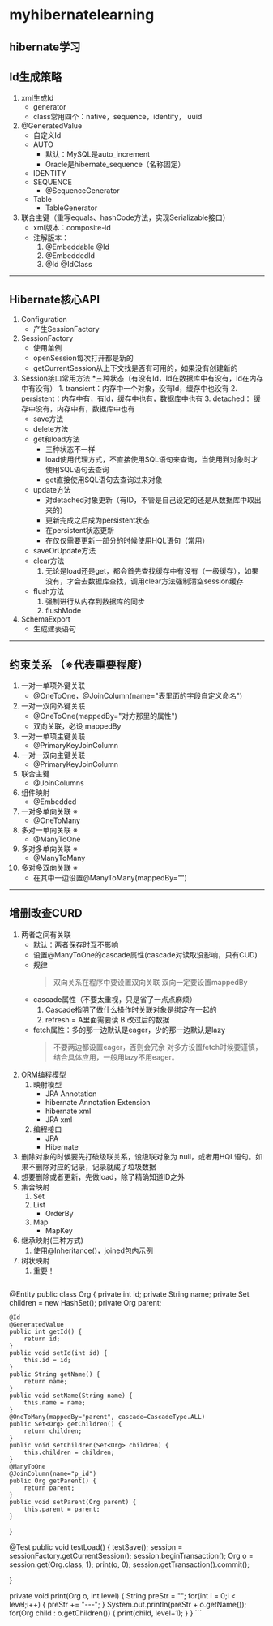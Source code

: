 # myhibernatelearning
hibernate学习
---

## Id生成策略
1. xml生成Id
	* generator
	* class常用四个：native，sequence，identify， uuid
2. @GeneratedValue
	* 自定义Id
	* AUTO
		* 默认：MySQL是auto_increment
		* Oracle是hibernate_sequence（名称固定）
	* IDENTITY
	* SEQUENCE
		* @SequenceGenerator
	* Table
		* TableGenerator
3. 联合主键（重写equals、hashCode方法，实现Serializable接口）
	* xml版本：composite-id
	* 注解版本：
		1. @Embeddable @Id
		2. @EmbeddedId
		3. @Id @IdClass
---

## Hibernate核心API
1. Configuration
	* 产生SessionFactory
2. SessionFactory
	* 使用单例
	* openSession每次打开都是新的
	* getCurrentSession从上下文找是否有可用的，如果没有创建新的
3. Session接口常用方法
	*三种状态（有没有Id，Id在数据库中有没有，Id在内存中有没有）
		1. transient：内存中一个对象，没有Id，缓存中也没有
		2. persistent：内存中有，有Id，缓存中也有，数据库中也有
		3. detached： 缓存中没有，内存中有，数据库中也有
	* save方法
	* delete方法
	* get和load方法
		* 三种状态不一样
		* load使用代理方式，不直接使用SQL语句来查询，当使用到对象时才使用SQL语句去查询
		* get直接使用SQL语句去查询过来对象
	* update方法
		* 对detached对象更新（有ID，不管是自己设定的还是从数据库中取出来的）
		* 更新完成之后成为persistent状态
		* 在persistent状态更新
		* 在仅仅需要更新一部分的时候使用HQL语句（常用）
	* saveOrUpdate方法
	* clear方法
		1. 无论是load还是get，都会首先查找缓存中有没有（一级缓存），如果没有，才会去数据库查找，调用clear方法强制清空session缓存
	* flush方法
		1. 强制进行从内存到数据库的同步
		2. flushMode
3. SchemaExport
	* 生成建表语句
---	

## 约束关系 （※代表重要程度）
1. 一对一单项外键关联
	* @OneToOne，@JoinColumn(name="表里面的字段自定义命名")
2. 一对一双向外键关联
	* @OneToOne(mappedBy="对方那里的属性")
	* 双向关联，必设 mappedBy
3. 一对一单项主键关联	
	* @PrimaryKeyJoinColumn
4. 一对一双向主键关联
	* @PrimaryKeyJoinColumn
5. 联合主键
	* @JoinColumns
6. 组件映射
	* @Embedded
7. 一对多单向关联 ※
	* @OneToMany
8. 多对一单向关联 ※
	* @ManyToOne
9. 多对多单向关联 ※
	* @ManyToMany
10. 多对多双向关联 ※
	* 在其中一边设置@ManyToMany(mappedBy="")
---

## 增删改查CURD
1. 两者之间有关联
	* 默认：两者保存时互不影响
	* 设置@ManyToOne的cascade属性(cascade对读取没影响，只有CUD)
	* 规律 
		>双向关系在程序中要设置双向关联
		>双向一定要设置mappedBy
	* cascade属性（不要太重视，只是省了一点点麻烦）
		1. Cascade指明了做什么操作时关联对象是绑定在一起的
		2. refresh = A里面需要读 B 改过后的数据
	* fetch属性：多的那一边默认是eager，少的那一边默认是lazy
		>不要两边都设置eager，否则会冗余
		>对多方设置fetch时候要谨慎，结合具体应用，一般用lazy不用eager。
2. ORM编程模型
	1. 映射模型
		* JPA Annotation
		* hibernate Annotation Extension
		* hibernate xml
		* JPA xml
	2. 编程接口
		* JPA
		* Hibernate
3. 删除对象的时候要先打破级联关系，设级联对象为 null，或者用HQL语句。如果不删除对应的记录，记录就成了垃圾数据
4. 想要删除或者更新，先做load，除了精确知道ID之外
5. 集合映射
	1. Set
	2. List
		* OrderBy
	3. Map		
		* MapKey
6. 继承映射(三种方式)
	1. 使用@Inheritance()，joined包内示例
7. 树状映射
	1. 重要！
	```
@Entity
public class Org {
	private int id;
	private String name;
	private Set<Org> children = new HashSet<Org>();
	private Org parent;
	
	@Id
	@GeneratedValue
	public int getId() {
		return id;
	}
	public void setId(int id) {
		this.id = id;
	}
	public String getName() {
		return name;
	}
	public void setName(String name) {
		this.name = name;
	}
	@OneToMany(mappedBy="parent", cascade=CascadeType.ALL)
	public Set<Org> getChildren() {
		return children;
	}
	public void setChildren(Set<Org> children) {
		this.children = children;
	}
	@ManyToOne
	@JoinColumn(name="p_id")
	public Org getParent() {
		return parent;
	}
	public void setParent(Org parent) {
		this.parent = parent;
	}
}

@Test
public void testLoad() {
	testSave();
	session = sessionFactory.getCurrentSession();
	session.beginTransaction();
	Org o = session.get(Org.class, 1);
	print(o, 0);
	session.getTransaction().commit();
	
}

private void print(Org o, int level) {
	String preStr = "";
	for(int i = 0;i < level;i++) {
		preStr += "---";
	}
	System.out.println(preStr + o.getName());
	for(Org child : o.getChildren()) {
		print(child, level+1);
	}
}
	```
	
	
	
	
	
	
	
	
	
	
	
	
	
	
	
	
	
	